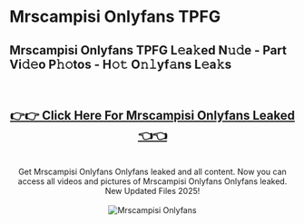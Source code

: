 # Mrscampisi Onlyfans TPFG

<h2>Mrscampisi Onlyfans TPFG  L𝚎a𝚔ed N𝚞𝚍e - Part Vi𝚍𝚎o P𝚑𝚘tos - H𝚘𝚝 O𝚗𝚕yf𝚊ns L𝚎a𝚔s</h2>
<br>
<div align="center">
<h2><a href="https://213.232.235.80/live/video.php?q=mrscampisi-onlyfans" rel="nofollow">👉👉 Click Here For Mrscampisi Onlyfans Leaked 👈👈</a></h2>

<br>
Get Mrscampisi Onlyfans Onlyfans leaked and all content. Now you can access all videos and pictures of Mrscampisi Onlyfans Onlyfans leaked. New Updated Files 2025!
<br>
<br>
<a href="https://213.232.235.80/live/video.php?q=mrscampisi-onlyfans" rel="nofollow" data-target="animated-image.originalLink"><img src="https://i.imgur.com/dJHk4Zq.gif" alt="Mrscampisi Onlyfans" style="max-width: 100%; display: inline-block;" data-target="animated-image.originalImage"></a>
</div>
<br>
